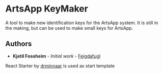 
# ArtsApp KeyMaker

A tool to make new identification keys for the ArtsApp system.
It is still in the making, but can be used to make small keys for ArtsApp.


## Authors

* **Kjetil Fossheim** - *Initial work* - [Feigdafugl](https://github.com/Feigdafugl)

React Starter by [drminnaar](https://github.com/drminnaar) is used as start template
